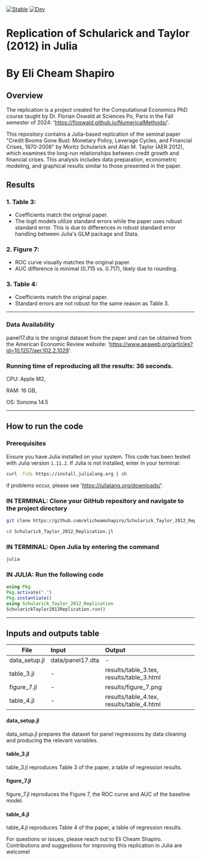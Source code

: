 [![Stable](https://img.shields.io/badge/docs-stable-blue.svg)](https://elicheamshapiro.github.io/Schularick_Taylor_2012_Replication.jl/stable/)
[![Dev](https://img.shields.io/badge/docs-dev-blue.svg)](https://elicheamshapiro.github.io/Schularick_Taylor_2012_Replication.jl/dev/)

# Replication of Schularick and Taylor (2012) in Julia
# By Eli Cheam Shapiro

## Overview
The replication is a project created for the Computational Economics PhD course taught by Dr. Florian Oswald at Sciences Po, Paris in the Fall semester of 2024: 'https://floswald.github.io/NumericalMethods/'.

This repository contains a Julia-based replication of the seminal paper "Credit Booms Gone Bust: Monetary Policy, Leverage Cycles, and Financial Crises, 1870-2008" by Moritz Schularick and Alan M. Taylor (AER 2012), which examines the long-run relationships between credit growth and financial crises. This analysis includes data preparation, econometric modeling, and graphical results similar to those presented in the paper. 

## Results
### 1. Table 3: 
   - Coefficients match the original paper.
   - The logit models utilize standard errors while the paper uses robust standard error. This is due to differences in robust standard error handling between Julia's GLM package and Stata.

### 2. Figure 7: 
   - ROC curve visually matches the original paper.
   - AUC difference is minimal (0.715 vs. 0.717), likely due to rounding.

### 3. Table 4: 
   - Coefficients match the original paper.
   - Standard errors are not robust for the same reason as Table 3.

---

### Data Availability
panel17.dta is the original dataset from the paper and can be obtained from the American Economic Review website: 'https://www.aeaweb.org/articles?id=10.1257/aer.102.2.1029'.

### Running time of reproducing all the results: 36 seconds.

CPU: Apple M2,

RAM: 16 GB,

OS: Sonoma 14.5

---
## How to run the code

### Prerequisites
Ensure you have Julia installed on your system. This code has been tested with Julia version `1.11.2`. If Julia is not installed, enter in your terminal: 

```bash
curl -fsSL https://install.julialang.org | sh
```

if problems occur, please see 'https://julialang.org/downloads/'. 

### IN TERMINAL: Clone your GitHub repository and navigate to the project directory
```bash
git clone https://github.com/elicheamshapiro/Schularick_Taylor_2012_Replication.jl

cd Schularick_Taylor_2012_Replication.jl
```

### IN TERMINAL: Open Julia by entering the command

```bash
julia
```

### IN JULIA: Run the following code
```julia
using Pkg
Pkg.activate(".")
Pkg.instantiate()
using Schularick_Taylor_2012_Replication
SchularickTaylor2012Replication.run()
```
---

## Inputs and outputs table
| File       | Input                  | Output                 |
|------------|:----------------------|:----------------------|
| data\_setup.jl | data/panel17.dta | - |
| table\_3.jl | - | results/table_3.tex, results/table_3.html |
| figure\_7.jl | - | results/figure_7.png |
| table\_4.jl | - | results/table_4.tex, results/table_4.html |

#### data\_setup.jl
data\_setup.jl prepares the dataset for panel regressions by data cleaning and producing the relevant variables.

#### table\_3.jl
table\_3.jl reproduces Table 3 of the paper, a table of regression results.

#### figure\_7.jl
figure\_7.jl reproduces the Figure 7, the ROC curve and AUC of the baseline model.

#### table\_4.jl
table\_4.jl reproduces Table 4 of the paper, a table of regression results.

For questions or issues, please reach out to Eli Cheam Shapiro. Contributions and suggestions for improving this replication in Julia are welcome!
